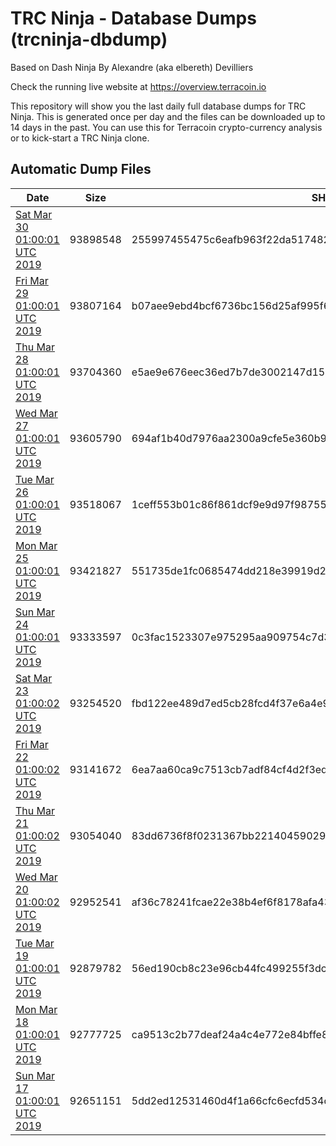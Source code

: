# TRC Ninja - Database Dumps (trcninja-dbdump)
Based on Dash Ninja By Alexandre (aka elbereth) Devilliers

Check the running live website at https://overview.terracoin.io

This repository will show you the last daily full database dumps for TRC Ninja. This is generated once per day and the files can be downloaded up to 14 days in the past.
You can use this for Terracoin crypto-currency analysis or to kick-start a TRC Ninja clone.


## Automatic Dump Files
| Date | Size | SHA256 |
|--|--|--|
| [Sat Mar 30 01:00:01 UTC 2019](https://transfer.sh/Wx3Hy/trcninja-dbdump-20190330010001.tar.bz2) | 93898548 | 255997455475c6eafb963f22da5174825ba31d2773515e3fe763f0248e22ccce | 
| [Fri Mar 29 01:00:01 UTC 2019](https://transfer.sh/g9sKm/trcninja-dbdump-20190329010001.tar.bz2) | 93807164 | b07aee9ebd4bcf6736bc156d25af995f67aebaa3bdc010ad991238b30dba3016 | 
| [Thu Mar 28 01:00:01 UTC 2019](https://transfer.sh/CTjfs/trcninja-dbdump-20190328010001.tar.bz2) | 93704360 | e5ae9e676eec36ed7b7de3002147d1528f73e7e1f6b673c6eb11b150a1510acf | 
| [Wed Mar 27 01:00:01 UTC 2019](https://transfer.sh/l6HGS/trcninja-dbdump-20190327010001.tar.bz2) | 93605790 | 694af1b40d7976aa2300a9cfe5e360b90d5a70943f55b3f4fd724e72b5159027 | 
| [Tue Mar 26 01:00:01 UTC 2019](https://transfer.sh/aP97x/trcninja-dbdump-20190326010001.tar.bz2) | 93518067 | 1ceff553b01c86f861dcf9e9d97f9875526a87870c602e94f89b65e8bcb14b75 | 
| [Mon Mar 25 01:00:01 UTC 2019](https://transfer.sh/iGaJG/trcninja-dbdump-20190325010001.tar.bz2) | 93421827 | 551735de1fc0685474dd218e39919d207155131ba8c13d0d7e99dd66f490b6b9 | 
| [Sun Mar 24 01:00:01 UTC 2019](https://transfer.sh/Yhzkc/trcninja-dbdump-20190324010001.tar.bz2) | 93333597 | 0c3fac1523307e975295aa909754c7d3ae56cdac7a4dc04f91c660e0ebb0ede6 | 
| [Sat Mar 23 01:00:02 UTC 2019](https://transfer.sh/rG96K/trcninja-dbdump-20190323010002.tar.bz2) | 93254520 | fbd122ee489d7ed5cb28fcd4f37e6a4e94b0765fb39a88fc8fc6cc1e3a199749 | 
| [Fri Mar 22 01:00:02 UTC 2019](https://transfer.sh/160CnH/trcninja-dbdump-20190322010002.tar.bz2) | 93141672 | 6ea7aa60ca9c7513cb7adf84cf4d2f3ed4276c66dd33cc4a8051719fa96ee9d0 | 
| [Thu Mar 21 01:00:02 UTC 2019](https://transfer.sh/4Ssrt/trcninja-dbdump-20190321010002.tar.bz2) | 93054040 | 83dd6736f8f0231367bb221404590292fc32f8643d2a9bcd267c385273a43c6c | 
| [Wed Mar 20 01:00:02 UTC 2019](https://transfer.sh/Gqd4l/trcninja-dbdump-20190320010002.tar.bz2) | 92952541 | af36c78241fcae22e38b4ef6f8178afa43978289c4c25f732222f352f3390f6a | 
| [Tue Mar 19 01:00:01 UTC 2019](https://transfer.sh/qNCOQ/trcninja-dbdump-20190319010001.tar.bz2) | 92879782 | 56ed190cb8c23e96cb44fc499255f3dc8f0e5df5391e2b0d880c34bb0471ade5 | 
| [Mon Mar 18 01:00:01 UTC 2019](https://transfer.sh/lazP7/trcninja-dbdump-20190318010001.tar.bz2) | 92777725 | ca9513c2b77deaf24a4c4e772e84bffe81860dbc2edbeba2e1507b0567f07d1e | 
| [Sun Mar 17 01:00:01 UTC 2019](https://transfer.sh/vxEA9/trcninja-dbdump-20190317010001.tar.bz2) | 92651151 | 5dd2ed12531460d4f1a66cfc6ecfd534d635ef9ca0de8377d3c2b67dd360670b | 
